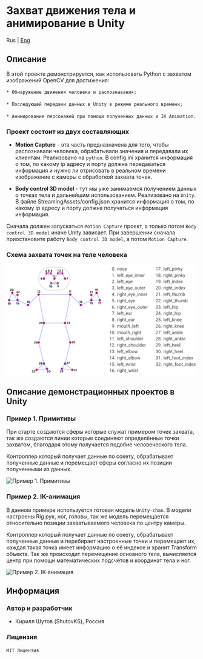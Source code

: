 # Захват движения тела и анимирование в Unity

Rus | [Eng](../../README.md)

## Описание

В этой проекте демонстрируется, как использовать Python с захватом изображений OpenCV для достижения:

``` text
* Обнаружение движения человека и распознавания; 

* Последующей передачи данных в Unity в режиме реального времени;

* Анимирование персонажей при помощи полученных данных и IK Animation. 
```

### Проект состоит из двух составляющих

* **Motion Capture** - эта часть предназначена для того, чтобы распознавали человека, обрабатывали значения и передавали их клиентам. Реализовано на `python`. В config.ini хранится информация о том, по какому ip адресу и порту должна передаваться информация и нужно ли отрисовать в реальном времени изображение с камеры с обработкой захвата точек.

* **Body control 3D model** - тут мы уже занимаемся получением данных о точках тела и дальнейшим использованием. Реализовано на `Unity`. В файле StreamingAssets/config.json хранится информация о том, по какому ip адресу и порту должна получаться информация информация.

Сначала должен запускаться `Motion Capture` проект, а только потом `Body control 3D model` иначе Unity зависает. При завершении сначала приостановите работу `Body control 3D model`, а потом `Motion Capture`.

### Схема захвата точек на теле человека

![scheme](../../resources/images/human_body_point_map.png)

## Описание демонстрационных проектов в Unity

### Пример 1. Примитивы

При старте создаются сферы которые служат примером точек захвата, так же создаются линии которые соединяют определённые точки захватом, благодаря этому получается подобие человеческого тела.

Контроллер который получает данные по сокету, обрабатывает полученные данные и перемещает сферы согласно их позиции полученными из данных.

![Пример 1. Примитивы](../../resources/images/screenshots/example_1_primitives.gif)

### Пример 2. IK-анимация

В данном примере используется готовая модель `Unity-chan`. В модели настроены Rig рук, ног, головы, так же модель перемещается относительно позиции захватываемого человека по центру камеры.

Контроллер который получает данные по сокету, обрабатывает полученные данные и перебирает настроенные точки и перемещает их, каждая такая точка имеет информацию о её индексе и хранит Transform объекта. Так же происходит перемещение основного тела, вычисляется центр при помощи математических подсчётов и координат тела и ног.

![Пример 2. IK-анимация](../../resources/images/screenshots/example_2_ik_animation.gif)

## Информация

### Автор и разработчик

* Кирилл Шутов (ShutovKS), Россия

### Лицензия

``` text
MIT Лицензия
```
